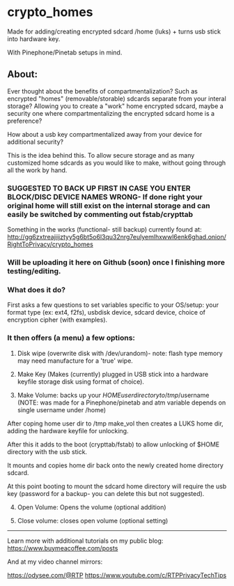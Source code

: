 # crypto_homes
Made for adding/creating encrypted sdcard /home (luks) + turns usb stick into hardware key.

With Pinephone/Pinetab setups in mind.

## About: 
Ever thought about the benefits of compartmentalization? Such as encrypted "homes" (removable/storable) sdcards separate from your interal storage? Allowing you to create a "work" home encrypted sdcard, maybe a security one where compartmentalizing the encrypted sdcard home is a preference? 

How about a usb key compartmentalized away from your device for additional security? 

This is the idea behind this. To allow secure storage and as many customized home sdcards as you would like to make, without going through all the work by hand.

### SUGGESTED TO BACK UP FIRST IN CASE YOU ENTER BLOCK/DISC DEVICE NAMES WRONG- If done right your original home will still exist on the internal storage and can easily be switched by commenting out fstab/crypttab

Something in the works (functional- still backup) currently found at: http://gg6zxtreajiijztyy5g6bt5o6l3qu32nrg7eulyemlhxwwl6enk6ghad.onion/RightToPrivacy/crypto_homes

### Will be uploading it here on Github (soon) once I finishing more testing/editing.

### What does it do?

First asks a few questions to set variables specific to your OS/setup: your format type (ex: ext4, f2fs), usbdisk device, sdcard device, choice of encryption cipher (with examples). 

### It then offers (a menu) a few options:

1) Disk wipe (overwrite disk with /dev/urandom)- note: flash type memory may need manufacture for a 'true' wipe.

2) Make Key (Makes (currently) plugged in USB stick into a hardware keyfile storage disk using format of choice).

3) Make Volume: backs up your $HOME user directory to /tmp/$username (NOTE: was made for a Pinephone/pinetab and atm variable depends on single username under /home)

 After coping home user dir to /tmp make_vol then creates a LUKS home dir, adding the hardware keyfile for unlocking.
 
 After this it adds to the boot (crypttab/fstab) to allow unlocking of $HOME directory with the usb stick.
 
 It mounts and copies home dir back onto the newly created home directory sdcard.
 
 At this point booting to mount the sdcard home directory will require the usb key (password for a backup- you can delete this but not suggested).
 
 4) Open Volume: Opens the volume (optional addition)
 
 5) Close volume: closes open volume (optional setting)

-----------------------------

Learn more with additional tutorials on my public blog: https://www.buymeacoffee.com/posts

And at my video channel mirrors:

https://odysee.com/@RTP
https://www.youtube.com/c/RTPPrivacyTechTips

